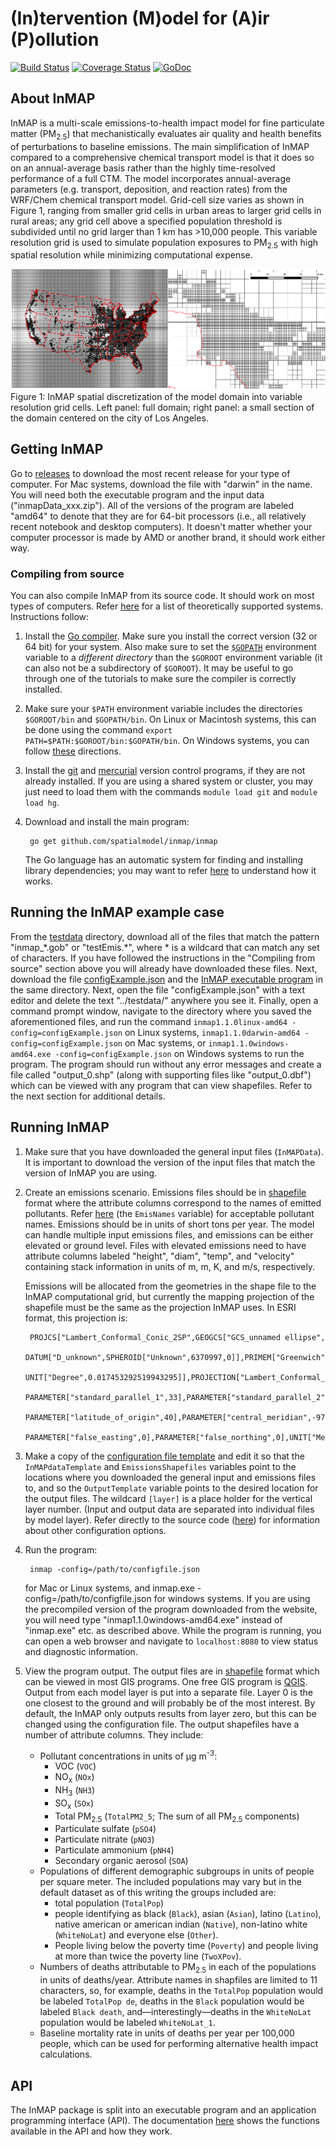 # (In)tervention (M)odel for (A)ir (P)ollution

[![Build Status](https://travis-ci.org/spatialmodel/inmap.svg?branch=master)](https://travis-ci.org/spatialmodel/inmap) [![Coverage Status](https://img.shields.io/coveralls/spatialmodel/inmap.svg)](https://coveralls.io/r/spatialmodel/inmap) [![GoDoc](http://godoc.org/github.com/spatialmodel/inmap?status.svg)](http://godoc.org/github.com/spatialmodel/inmap)

## About InMAP

InMAP is a multi-scale emissions-to-health impact model for fine particulate matter (PM<sub>2.5</sub>) that mechanistically evaluates air quality and health benefits of perturbations to baseline emissions. The main simplification of InMAP compared to a comprehensive chemical transport model is that it does so on an annual-average basis rather than the highly time-resolved performance of a full CTM. The model incorporates annual-average parameters (e.g. transport, deposition, and reaction rates) from the WRF/Chem chemical transport model. Grid-cell size varies as shown in Figure 1, ranging from smaller grid cells in urban areas to larger grid cells in rural areas; any grid cell above a specified population threshold is subdivided until no grid larger than 1 km has >10,000 people. This variable resolution grid is used to simulate population exposures to PM<sub>2.5</sub> with high spatial resolution while minimizing computational expense.

![alt tag](fig1.png?raw=true)
Figure 1: InMAP spatial discretization of the model domain into variable resolution grid cells. Left panel: full domain; right panel: a small section of the domain centered on the city of Los Angeles.


## Getting InMAP

Go to [releases](https://github.com/spatialmodel/inmap/releases) to download the most recent release for your type of computer. For Mac systems, download the file with "darwin" in the name. You will need both the executable program and the input data ("inmapData_xxx.zip"). All of the versions of the program are labeled "amd64" to denote that they are for 64-bit processors (i.e., all relatively recent notebook and desktop computers). It doesn't matter whether your computer processor is made by AMD or another brand, it should work either way.

### Compiling from source

You can also compile InMAP from its source code. It should work on most types of computers. Refer [here](http://golang.org/doc/install#requirements) for a list of theoretically supported systems. Instructions follow:

1. Install the [Go compiler](http://golang.org/doc/install). Make sure you install the correct version (32 or 64 bit) for your system. Also make sure to set the [`$GOPATH`](http://golang.org/doc/code.html#GOPATH) environment variable to a *different directory* than the `$GOROOT` environment variable (it can also not be a subdirectory of `$GOROOT`). It may be useful to go through one of the tutorials to make sure the compiler is correctly installed.

2. Make sure your `$PATH` environment variable includes the directories `$GOROOT/bin` and `$GOPATH/bin`. On Linux or Macintosh systems, this can be done using the command `export PATH=$PATH:$GOROOT/bin:$GOPATH/bin`. On Windows systems, you can follow [these](http://www.computerhope.com/issues/ch000549.htm) directions.

3. Install the [git](http://git-scm.com/) and [mercurial](http://mercurial.selenic.com/) version control programs, if they are not already installed. If you are using a shared system or cluster, you may just need to load them with the commands `module load git` and `module load hg`.

4. Download and install the main program:

		go get github.com/spatialmodel/inmap/inmap
	The Go language has an automatic system for finding and installing library dependencies; you may want to refer [here](http://golang.org/doc/code.html) to understand how it works.

## Running the InMAP example case

From the [testdata](https://github.com/spatialmodel/inmap/tree/master/testdata) directory, download all of the files that match the pattern "inmap_\*.gob" or "testEmis.\*", where \* is a wildcard that can match any set of characters. If you have followed the instructions in the "Compiling from source" section above you will already have downloaded these files. Next, download the file [configExample.json](https://raw.githubusercontent.com/spatialmodel/inmap/master/inmap/configExample.json) and the [InMAP executable program](https://github.com/spatialmodel/inmap/releases) in the same directory. Next, open the file "configExample.json" with a text editor and delete the text "../testdata/" anywhere you see it. Finally, open a command prompt window, navigate to the directory where you saved the aforementioned files, and run the command `inmap1.1.0linux-amd64 -config=configExample.json` on Linux systems, `inmap1.1.0darwin-amd64 -config=configExample.json` on Mac systems, or `inmap1.1.0windows-amd64.exe -config=configExample.json` on Windows systems to run the program. The program should run without any error messages and create a file called "output_0.shp" (along with supporting files like "output_0.dbf") which can be viewed with any program that can view shapefiles. Refer to the next section for additional details.

## Running InMAP

1. Make sure that you have downloaded the general input files (`InMAPData`). It is important to download the version of the input files that match the version of InMAP you are using.

3. Create an emissions scenario. Emissions files should be in [shapefile](http://en.wikipedia.org/wiki/Shapefile) format where the attribute columns correspond to the names of emitted pollutants. Refer [here](http://godoc.org/github.com/spatialmodel/inmap#pkg-variables) (the `EmisNames` variable) for acceptable pollutant names. Emissions should be in units of short tons per year. The model can handle multiple input emissions files, and emissions can be either elevated or ground level. Files with elevated emissions need to have attribute columns labeled "height", "diam", "temp", and "velocity" containing stack information in units of m, m, K, and m/s, respectively.

	Emissions will be allocated from the geometries in the shape file to the InMAP computational grid, but currently the mapping projection of the shapefile must be the same as the projection InMAP uses. In ESRI format, this projection is:

		PROJCS["Lambert_Conformal_Conic_2SP",GEOGCS["GCS_unnamed ellipse",
		DATUM["D_unknown",SPHEROID["Unknown",6370997,0]],PRIMEM["Greenwich",0],
		UNIT["Degree",0.017453292519943295]],PROJECTION["Lambert_Conformal_Conic_2SP"],
		PARAMETER["standard_parallel_1",33],PARAMETER["standard_parallel_2",45],
		PARAMETER["latitude_of_origin",40],PARAMETER["central_meridian",-97],
		PARAMETER["false_easting",0],PARAMETER["false_northing",0],UNIT["Meter",1]]

1. Make a copy of the [configuration file template](inmap/configExample.json) and edit it so that the `InMAPdataTemplate` and `EmissionsShapefiles` variables point to the locations where you downloaded the general input and emissions files to, and so the `OutputTemplate` variable points to the desired location for the output files. The wildcard `[layer]` is a place holder for the vertical layer number. (Input and output data are separated into individual files by model layer). Refer directly to the source code ([here](inmap/inmap.go#cl-22)) for information about other configuration options.

2. Run the program:

		inmap -config=/path/to/configfile.json
	for Mac or Linux systems, and
		inmap.exe -config=/path/to/configfile.json
	for windows systems. If you are using the precompiled version of the program downloaded from the website, you will need type "inmap1.1.0windows-amd64.exe" instead of "inmap.exe" etc. as described above. While the program is running, you can open a web browser and navigate to `localhost:8080` to view status and diagnostic information.

3. View the program output. The output files are in [shapefile](http://en.wikipedia.org/wiki/Shapefile) format which can be viewed in most GIS programs. One free GIS program is [QGIS](http://www.qgis.org/). Output from each model layer is put into a separate file. Layer 0 is the one closest to the ground and will probably be of the most interest. By default, the InMAP only outputs results from layer zero, but this can be changed using the configuration file.
  The output shapefiles have a number of attribute columns. They include:
    * Pollutant concentrations in units of μg m<sup>-3</sup>:
      * VOC (`VOC`)
      * NO<sub>x</sub> (`NOx`)
      * NH<sub>3</sub> (`NH3`)
      * SO<sub>x</sub> (`SOx`)
      * Total PM<sub>2.5</sub> (`TotalPM2_5`; The sum of all PM<sub>2.5</sub> components)
      * Particulate sulfate (`pSO4`)
      * Particulate nitrate (`pNO3`)
      * Particulate ammonium (`pNH4`)
      * Secondary organic aerosol (`SOA`)
    * Populations of different demographic subgroups in units of people per square meter. The included populations may vary but in the default dataset as of this writing the groups included are:
      * total population (`TotalPop`)
      * people identifying as black (`Black`), asian  (`Asian`), latino (`Latino`), native american or american indian (`Native`), non-latino white (`WhiteNoLat`) and everyone else (`Other`).
      * People living below the poverty time (`Poverty`) and people living at more than twice the poverty line (`TwoXPov`).
    * Numbers of deaths attributable to PM<sub>2.5</sub> in each of the populations in units of deaths/year. Attribute names in shapfiles are limited to 11 characters, so, for example, deaths in the `TotalPop` population would be labeled `TotalPop de`, deaths in the `Black` population would be labeled `Black death`, and—interestingly—deaths in the `WhiteNoLat` population would be labeled `WhiteNoLat_1`.
    * Baseline mortality rate in units of deaths per year per 100,000 people, which can be used for performing alternative health impact calculations.


## API

The InMAP package is split into an executable program and an application programming interface (API). The documentation [here](http://godoc.org/github.com/spatialmodel/inmap) shows the functions available in the API and how they work.
